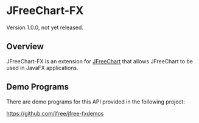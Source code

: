 JFreeChart-FX
=============

Version 1.0.0, not yet released.

Overview
--------
JFreeChart-FX is an extension for [JFreeChart](https://github.com/jfree/jfreechart "JFreeChart Project Page at GitHub") 
that allows JFreeChart to be used in JavaFX applications.

Demo Programs
-------------
There are demo programs for this API provided in the following project:

https://github.com/jfree/jfree-fxdemos
